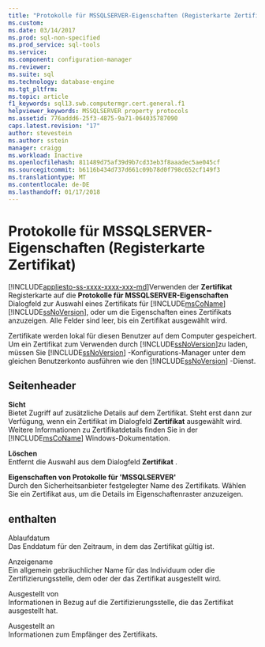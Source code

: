 ```yaml
---
title: "Protokolle für MSSQLSERVER-Eigenschaften (Registerkarte Zertifikat) | Microsoft Docs"
ms.custom: 
ms.date: 03/14/2017
ms.prod: sql-non-specified
ms.prod_service: sql-tools
ms.service: 
ms.component: configuration-manager
ms.reviewer: 
ms.suite: sql
ms.technology: database-engine
ms.tgt_pltfrm: 
ms.topic: article
f1_keywords: sql13.swb.computermgr.cert.general.f1
helpviewer_keywords: MSSQLSERVER property protocols
ms.assetid: 776addd6-25f3-4875-9a71-064035787090
caps.latest.revision: "17"
author: stevestein
ms.author: sstein
manager: craigg
ms.workload: Inactive
ms.openlocfilehash: 811489d75af39d9b7cd33eb3f8aaadec5ae045cf
ms.sourcegitcommit: b6116b434d737d661c09b78d0f798c652cf149f3
ms.translationtype: MT
ms.contentlocale: de-DE
ms.lasthandoff: 01/17/2018
---
```

# <a name="protocols-for-mssqlserver-properties-certificate-tab"></a>Protokolle für MSSQLSERVER-Eigenschaften (Registerkarte Zertifikat)
[!INCLUDE[appliesto-ss-xxxx-xxxx-xxx-md](../../includes/appliesto-ss-xxxx-xxxx-xxx-md.md)]Verwenden der **Zertifikat** Registerkarte auf die **Protokolle für MSSQLSERVER-Eigenschaften** Dialogfeld zur Auswahl eines Zertifikats für [!INCLUDE[msCoName](../../includes/msconame-md.md)] [!INCLUDE[ssNoVersion](../../includes/ssnoversion-md.md)], oder um die Eigenschaften eines Zertifikats anzuzeigen. Alle Felder sind leer, bis ein Zertifikat ausgewählt wird.  
  
 Zertifikate werden lokal für diesen Benutzer auf dem Computer gespeichert. Um ein Zertifikat zum Verwenden durch [!INCLUDE[ssNoVersion](../../includes/ssnoversion-md.md)]zu laden, müssen Sie [!INCLUDE[ssNoVersion](../../includes/ssnoversion-md.md)] -Konfigurations-Manager unter dem gleichen Benutzerkonto ausführen wie den [!INCLUDE[ssNoVersion](../../includes/ssnoversion-md.md)] -Dienst.  
  
## <a name="page-header"></a>Seitenheader  
 **Sicht**  
 Bietet Zugriff auf zusätzliche Details auf dem Zertifikat. Steht erst dann zur Verfügung, wenn ein Zertifikat im Dialogfeld **Zertifikat** ausgewählt wird. Weitere Informationen zu Zertifikatdetails finden Sie in der [!INCLUDE[msCoName](../../includes/msconame-md.md)] Windows-Dokumentation.  
  
 **Löschen**  
 Entfernt die Auswahl aus dem Dialogfeld **Zertifikat** .  
  
 **Eigenschaften von Protokolle für 'MSSQLSERVER'**  
 Durch den Sicherheitsanbieter festgelegter Name des Zertifikats. Wählen Sie ein Zertifikat aus, um die Details im Eigenschaftenraster anzuzeigen.  
  
## <a name="options"></a>enthalten  
 Ablaufdatum  
 Das Enddatum für den Zeitraum, in dem das Zertifikat gültig ist.  
  
 Anzeigename  
 Ein allgemein gebräuchlicher Name für das Individuum oder die Zertifizierungsstelle, dem oder der das Zertifikat ausgestellt wird.  
  
 Ausgestellt von  
 Informationen in Bezug auf die Zertifizierungsstelle, die das Zertifikat ausgestellt hat.  
  
 Ausgestellt an  
 Informationen zum Empfänger des Zertifikats.  
  
  
